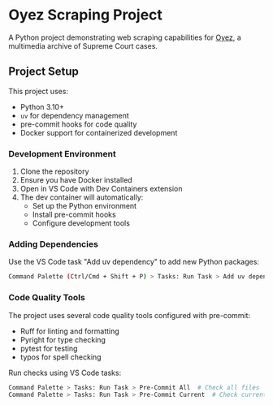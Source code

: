 # Oyez Scraping Project

A Python project demonstrating web scraping capabilities for [Oyez](https://www.oyez.org/), a multimedia archive of Supreme Court cases.

## Project Setup

This project uses:

- Python 3.10+
- `uv` for dependency management
- pre-commit hooks for code quality
- Docker support for containerized development

### Development Environment

1. Clone the repository
2. Ensure you have Docker installed
3. Open in VS Code with Dev Containers extension
4. The dev container will automatically:
   - Set up the Python environment
   - Install pre-commit hooks
   - Configure development tools

### Adding Dependencies

Use the VS Code task "Add uv dependency" to add new Python packages:

```sh
Command Palette (Ctrl/Cmd + Shift + P) > Tasks: Run Task > Add uv dependency
```

### Code Quality Tools

The project uses several code quality tools configured with pre-commit:

- Ruff for linting and formatting
- Pyright for type checking
- pytest for testing
- typos for spell checking

Run checks using VS Code tasks:

```sh
Command Palette > Tasks: Run Task > Pre-Commit All  # Check all files
Command Palette > Tasks: Run Task > Pre-Commit Current  # Check current file
```
